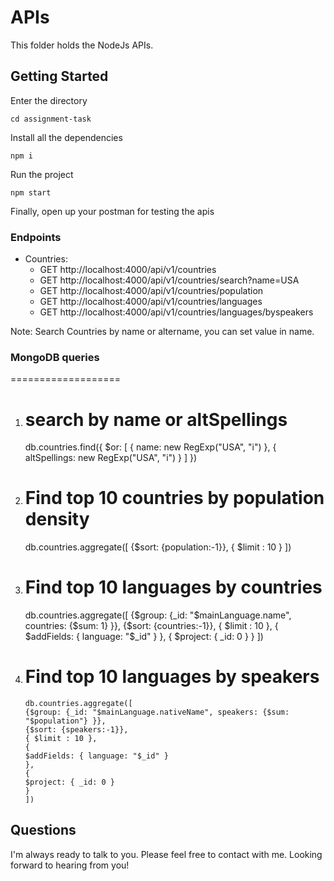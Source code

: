 # APIs

This folder holds the NodeJs APIs.

## Getting Started

Enter the directory

`cd assignment-task`

Install all the dependencies

`npm i`

Run the project

`npm start`

Finally, open up your postman for testing the apis

### Endpoints

- Countries:
  - GET http://localhost:4000/api/v1/countries
  - GET http://localhost:4000/api/v1/countries/search?name=USA
  - GET http://localhost:4000/api/v1/countries/population
  - GET http://localhost:4000/api/v1/countries/languages
  - GET http://localhost:4000/api/v1/countries/languages/byspeakers

Note: Search Countries by name or altername, you can set value in name.

### MongoDB queries

===================

1.  # search by name or altSpellings

    db.countries.find({
    $or: [
    { name: new RegExp("USA", "i") },
    { altSpellings: new RegExp("USA", "i") }
    ]
    })

2.  # Find top 10 countries by population density

    db.countries.aggregate([
    {$sort: {population:-1}},
    { $limit : 10 }
    ])

3.  # Find top 10 languages by countries
    db.countries.aggregate([
    {$group: {_id: "$mainLanguage.name", countries: {$sum: 1} }},
    {$sort: {countries:-1}},
    { $limit : 10 },
    {
    $addFields: { language: "$_id" }
    },
    {
    $project: { _id: 0 }
    }
    ])
4.  # Find top 10 languages by speakers

        db.countries.aggregate([
        {$group: {_id: "$mainLanguage.nativeName", speakers: {$sum: "$population"} }},
        {$sort: {speakers:-1}},
        { $limit : 10 },
        {
        $addFields: { language: "$_id" }
        },
        {
        $project: { _id: 0 }
        }
        ])

## Questions

I'm always ready to talk to you. Please feel free to contact with me.
Looking forward to hearing from you!
